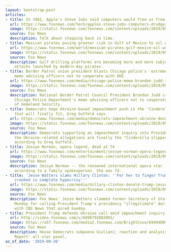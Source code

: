 ```yaml
---
layout: bootstrap-post
articles:
- title: In 1981, Apple's Steve Jobs said computers would free us from drudgery
  url: https://www.foxnews.com/tech/apples-steve-jobs-computers-drudgery
  image: https://static.foxnews.com/foxnews.com/content/uploads/2019/09/steve-jobs-youtube.jpg
  source: Fox News
  description: Talk about stepping back in time.
- title: Mexican pirates posing greater risk in Gulf of Mexico to oil workers, tourists
  url: https://www.foxnews.com/world/mexican-pirates-gulf-mexico-oil-workers-tourists
  image: https://static.foxnews.com/foxnews.com/content/uploads/2019/09/Pemex-platform.jpg
  source: Fox News
  description: Gulf drilling platforms are becoming more and more subject to vicious
    attacks launched by modern-day pirates.
- title: Border Patrol union president blasts Chicago police's 'extremely frustrating'
    memo advising officers not to cooperate with DHS
  url: https://www.foxnews.com/media/chicago-police-memo-brandon-judd-ice-illegal-immigration
  image: https://static.foxnews.com/foxnews.com/content/uploads/2019/09/Judd-BP.jpg
  source: Fox News
  description: National Border Patrol Council President Brandon Judd criticized the
    Chicago Police Department's memo advising officers not to cooperate with the Department
    of Homeland Security.
- title: Democrats hope Ukraine-based impeachment push is the 'Cinderella slipper'
    that will finally fit, Greg Gutfeld says
  url: https://www.foxnews.com/media/democrats-impeachment-ukraine-donald-trump-gutfeld
  image: https://static.foxnews.com/foxnews.com/content/uploads/2019/09/trump-gutfeld.jpg
  source: Fox News
  description: Democrats supporting an impeachment inquiry into President Trump hope
    the Ukraine-related allegations are finally the "Cinderella slipper" that fits,
    according to Greg Gutfeld.
- title: Jessye Norman, opera legend, dead at 74
  url: https://www.foxnews.com/entertainment/jessye-norman-opera-legend-dead-at-74
  image: https://static.foxnews.com/foxnews.com/content/uploads/2019/09/AP19273743216019.jpg
  source: Fox News
  description: Jessye Norman -- the renowned international opera star -- has died,
    according to a family spokesperson. She was 74.
- title: 'Jesse Watters slams Hillary Clinton: ''For her to finger Trump as being
    crooked is complete hypocrisy'''
  url: https://www.foxnews.com/media/hillary-clinton-donald-trump-jesse-watters
  image: https://static.foxnews.com/foxnews.com/content/uploads/2019/09/Five-Hillary.jpg
  source: Fox News
  description: Fox News' Jesse Watters slammed former Secretary of State Hillary Clinton
    Monday for calling President Trump's presidency "illegitimate" during an interview
    with CBS News that aired Sunday.
- title: President Trump defends Ukraine call amid impeachment inquiry
  url: http://video.foxnews.com/v/6090792882001/
  image: https://a57.foxnews.com/media2.foxnews.com/BrightCove/694940094001/2019/09/30/640/360/694940094001_6090791429001_6090792882001-vs.jpg
  source: Fox News
  description: House Democrats subpoena Giuliani; reaction and analysis from the 'Special
    Report' all-star panel.
as_of_date: '2019-09-30'
---
```


